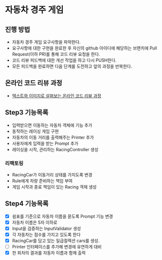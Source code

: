 # 자동차 경주 게임
## 진행 방법
* 자동차 경주 게임 요구사항을 파악한다.
* 요구사항에 대한 구현을 완료한 후 자신의 github 아이디에 해당하는 브랜치에 Pull Request(이하 PR)를 통해 코드 리뷰 요청을 한다.
* 코드 리뷰 피드백에 대한 개선 작업을 하고 다시 PUSH한다.
* 모든 피드백을 완료하면 다음 단계를 도전하고 앞의 과정을 반복한다.

## 온라인 코드 리뷰 과정
* [텍스트와 이미지로 살펴보는 온라인 코드 리뷰 과정](https://github.com/next-step/nextstep-docs/tree/master/codereview)

## Step3 기능목록 
- 입력받으면 이동하는 자동차 객체에 기능 추가
- 동작하는 레이싱 게임 구현
- 자동차의 이동 거리를 출력해주는 Printer 추가 
- 사용자에게 입력을 받는 Prompt 추가 
- 레이싱을 시작, 관리하는 RacingController 생성
 
### 리팩토링
- RacingCar가 이동거리 상태를 가지도록 변경
- Rule에게 차량 준비하는 책임 부여 
- 게임 시작과 종료 책임이 있는 Racing 객체 생성

## Step4 기능목록 
- [X] 쉼표를 기준으로 자동차 이름을 묻도록 Prompt 기능 변경
- [X] 자동차 이름은 5자 이하로 
- [X] Input을 검증하는 InputValidator 생성 
- [X] 각 자동차는 점수를 가지고 있도록 한다 
- [X] RacingCar를 담고 있는 일급컬렉션 cars를 생성.
- [ ] Printer 인터페이스를 추가해 변경에 유연하게 대비
- [X] 한 회차의 결과를 자동차 이름과 함께 출력 
